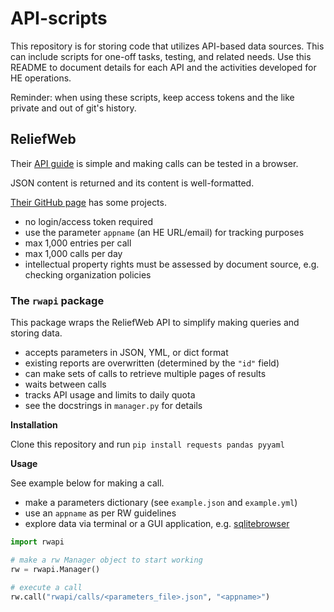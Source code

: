 # API-scripts

This repository is for storing code that utilizes API-based data sources. This can include scripts for one-off tasks, testing, and related needs. Use this README to document details for each API and the activities developed for HE operations.

Reminder: when using these scripts, keep access tokens and the like private and out of git's history.

## ReliefWeb

Their [API guide](https://reliefweb.int/help/api) is simple and making calls can be tested in a browser.

JSON content is returned and its content is well-formatted.

[Their GitHub page](https://github.com/reliefweb) has some projects.

- no login/access token required
- use the parameter `appname` (an HE URL/email) for tracking purposes
- max 1,000 entries per call
- max 1,000 calls per day
- intellectual property rights must be assessed by document source, e.g. checking organization policies

### The `rwapi` package

This package wraps the ReliefWeb API to simplify making queries and storing data.

- accepts parameters in JSON, YML, or dict format
- existing reports are overwritten (determined by the `"id"` field)
- can make sets of calls to retrieve multiple pages of results
- waits between calls
- tracks API usage and limits to daily quota
- see the docstrings in `manager.py` for details

**Installation**

Clone this repository and run `pip install requests pandas pyyaml`

**Usage**

See example below for making a call.

- make a parameters dictionary (see `example.json` and `example.yml`)
- use an `appname` as per RW guidelines
- explore data via terminal or a GUI application, e.g. [sqlitebrowser](https://sqlitebrowser.org/)

```python
import rwapi

# make a rw Manager object to start working
rw = rwapi.Manager()

# execute a call
rw.call("rwapi/calls/<parameters_file>.json", "<appname>")
```
